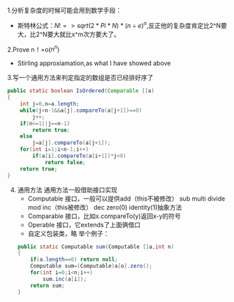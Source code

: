 1.分析复杂度的时候可能会用到数学手段：
 - 斯特林公式：$N!=>sqrt (2* Pi *N )*(n \div e)^{n}$,反正他的复杂度肯定比2^N要大，比2^N要大就比x^m次方要大了。

2.Prove n！=o($n^{n}$)
 - Stirling approxiamation,as what I have showed above

3.写一个通用方法来判定指定的数组是否已经排好序了
```java
public static boolean IsOrdered(Comparable []a)
{
    int j=0,n=a.length;
    while(j<n-1&&a[j].compareTo(a[j+1])==0)
        j++;
    if(n<=1||j==n-1)
        return true;
    else
        j=a[j].compareTo(a[j+1]);
    for(int i=1;i<n-1;i++)
        if(a[i].compareTo(a[i+1])*j<0)
            return false;
    return true;
}
```

4. 通用方法
   通用方法一般借助接口实现
   - Computable 接口，一般可以提供add（this不被修改） sub multi divide mod inc（this被修改） dec zero(0) identity(1)抽象方法
   - Comparable 接口，比如x.compareTo(y)返回x-y的符号
   - Operable 接口，它extends了上面俩借口
   - 自定义包装类，略
    举个例子：
    ```java
    public static Computable sum(Computable []a,int n)
    {
        if(a.length==0) return null;
        Computable sum=(Computable)a[o].zero();
        for(int i=0;i<n;i++)
            sum.inc(a[i]);
        return sum;
    }
    ```